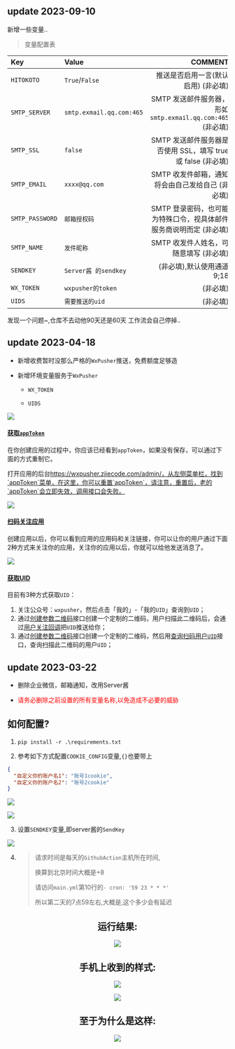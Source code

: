 ## update 2023-09-10

新增一些变量..

> 变量配置表

|Key|Value|COMMENT|
|:-             |:-                       |-:                        |
|`HITOKOTO`     | `True`/`False`          | 推送是否启用一言(默认启用) (非必填)|
|`SMTP_SERVER`  | `smtp.exmail.qq.com:465`| SMTP 发送邮件服务器，形如 `smtp.exmail.qq.com:465` (非必填)|
|`SMTP_SSL`     | `false`                 |SMTP 发送邮件服务器是否使用 SSL，填写 true 或 false (非必填)|
|`SMTP_EMAIL`   | `xxxx@qq.com`           |SMTP 收发件邮箱，通知将会由自己发给自己 (非必填)|
|`SMTP_PASSWORD`| `邮箱授权码`             |SMTP 登录密码，也可能为特殊口令，视具体邮件服务商说明而定 (非必填)|
|`SMTP_NAME`    | `发件昵称`               | SMTP 收发件人姓名，可随意填写 (非必填)|
|`SENDKEY`      | `Server酱 的sendkey`|(非必填),默认使用通道9;18|
|`WX_TOKEN`| `wxpusher的token`|(非必填)|
|`UIDS`|`需要推送的uid`|(非必填)|

发现一个问题~,仓库不去动他90天还是60天 工作流会自己停掉..

## update 2023-04-18

- 新增收费暂时没那么严格的`WxPusher`推送，免费额度足够造

- 新增环境变量服务于`WxPusher`
  - `WX_TOKEN`

  - `UIDS`

![](https://cdn.jsdelivr.net/gh/Fansirsqi/blog-Images/images/202304181842177.png)

#### [获取`appToken`](https://wxpusher.zjiecode.com/docs/#/?id=获取apptoken)

在你创建应用的过程中，你应该已经看到`appToken`，如果没有保存，可以通过下面的方式重制它。

打开应用的后台<https://wxpusher.zjiecode.com/admin/，从左侧菜单栏，找到`appToken`菜单，在这里，你可以重置`appToken`，请注意，重置后，老的`appToken`会立即失效，调用接口会失败。>

![](https://cdn.jsdelivr.net/gh/Fansirsqi/blog-Images/images/202304181838504.png)

#### [扫码关注应用](https://wxpusher.zjiecode.com/docs/#/?id=扫码关注应用)

创建应用以后，你可以看到应用的应用码和关注链接，你可以让你的用户通过下面2种方式来关注你的应用，关注你的应用以后，你就可以给他发送消息了。

![](https://cdn.jsdelivr.net/gh/Fansirsqi/blog-Images/images/202304181838724.png)

#### [获取UID](https://wxpusher.zjiecode.com/docs/#/?id=获取uid)

目前有3种方式获取`UID`：

1. 关注公众号：`wxpusher`，然后点击「我的」-「我的`UID`」查询到`UID`；
2. 通过[创建参数二维码](https://wxpusher.zjiecode.com/docs/#/?id=create-qrcode)接口创建一个定制的二维码，用户扫描此二维码后，会通过[用户关注回调](https://wxpusher.zjiecode.com/docs/#/?id=subscribe-callback)把`UID`推送给你；
3. 通过[创建参数二维码](https://wxpusher.zjiecode.com/docs/#/?id=create-qrcode)接口创建一个定制的二维码，然后用[查询扫码用户`UID`](https://wxpusher.zjiecode.com/docs/#/?id=query-uid)接口，查询扫描此二维码的用户`UID`；

## update 2023-03-22

- 删除企业微信，邮箱通知，改用Server酱

- <font color='red'>请务必删除之前设置的所有变量名称,以免造成不必要的威胁</font>

## 如何配置?

1. `pip install -r .\requirements.txt`

2. 参考如下方式配置`COOKIE_CONFIG`变量,`{}`也要带上

```json
{
  "自定义你的账户名1": "账号1cookie",
  "自定义你的账户名2": "账号2cookie"
}
```

![](https://cdn.jsdelivr.net/gh/Fansirsqi/blog-Images/images/202303221759547.png)

![](https://cdn.jsdelivr.net/gh/Fansirsqi/blog-Images/images/202303221803100.png)

3. 设置`SENDKEY`变量,即server酱的`SendKey`

![](https://cdn.jsdelivr.net/gh/Fansirsqi/blog-Images/images/202303221804789.png)

4. > 请求时间是每天的`GithubAction`主机所在时间,
   >
   > 换算到北京时间大概是+8
   >
   > 请访问`main.yml`第10行的`- cron: '59 23 * * *'`
   >
   > 所以第二天的7点59左右,大概是,这个多少会有延迟

<center>
<h2>运行结果:</h2>

![](https://cdn.jsdelivr.net/gh/Fansirsqi/blog-Images/images/202303221816356.png)

<h2>手机上收到的样式:</h2>

![](https://cdn.jsdelivr.net/gh/Fansirsqi/blog-Images/images/202303221819697.png)

![](https://cdn.jsdelivr.net/gh/Fansirsqi/blog-Images/images/202303221817700.png)

<h2>至于为什么是这样:</h2>

![](https://cdn.jsdelivr.net/gh/Fansirsqi/blog-Images/images/202303221818476.png)

</center>
